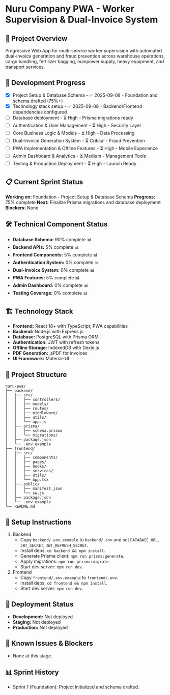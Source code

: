 # Nuru Company PWA - Worker Supervision & Dual-Invoice System

## 🎯 Project Overview
Progressive Web App for multi-service worker supervision with automated dual-invoice generation and fraud prevention across warehouse operations, cargo handling, fertilizer bagging, manpower supply, heavy equipment, and transport services.

## 🚀 Development Progress
- [x] Project Setup & Database Schema - ✅ 2025-09-08 - Foundation and schema drafted (75%+)
- [x] Technology stack setup - ✅ 2025-09-08 - Backend/Frontend dependencies configured
- [ ] Database deployment - ⏳ High - Prisma migrations ready
- [ ] Authentication & User Management - ⏳ High - Security Layer
- [ ] Core Business Logic & Models - ⏳ High - Data Processing
- [ ] Dual-Invoice Generation System - ⏳ Critical - Fraud Prevention
- [ ] PWA Implementation & Offline Features - ⏳ High - Mobile Experience
- [ ] Admin Dashboard & Analytics - ⏳ Medium - Management Tools
- [ ] Testing & Production Deployment - ⏳ High - Launch Ready

## 📋 Current Sprint Status
**Working on:** Foundation - Project Setup & Database Schema
**Progress:** 75% complete
**Next:** Finalize Prisma migrations and database deployment
**Blockers:** None

## 🛠️ Technical Component Status
- **Database Schema:** 90% complete 📊
- **Backend APIs:** 5% complete 📊
- **Frontend Components:** 5% complete 📊
- **Authentication System:** 0% complete 📊
- **Dual-Invoice System:** 0% complete 📊
- **PWA Features:** 5% complete 📊
- **Admin Dashboard:** 0% complete 📊
- **Testing Coverage:** 0% complete 📊

## 🏗️ Technology Stack
- **Frontend:** React 18+ with TypeScript, PWA capabilities
- **Backend:** Node.js with Express.js
- **Database:** PostgreSQL with Prisma ORM
- **Authentication:** JWT with refresh tokens
- **Offline Storage:** IndexedDB with Dexie.js
- **PDF Generation:** jsPDF for invoices
- **UI Framework:** Material-UI

## 📁 Project Structure
```
nuru-pwa/
├── backend/
│   ├── src/
│   │   ├── controllers/
│   │   ├── models/
│   │   ├── routes/
│   │   ├── middleware/
│   │   ├── utils/
│   │   └── app.js
│   ├── prisma/
│   │   ├── schema.prisma
│   │   └── migrations/
│   ├── package.json
│   └── .env.example
├── frontend/
│   ├── src/
│   │   ├── components/
│   │   ├── pages/
│   │   ├── hooks/
│   │   ├── services/
│   │   ├── utils/
│   │   └── App.tsx
│   ├── public/
│   │   ├── manifest.json
│   │   └── sw.js
│   ├── package.json
│   └── .env.example
└── README.md
```

## 🔧 Setup Instructions
1. Backend
   - Copy `backend/.env.example` to `backend/.env` and set `DATABASE_URL`, `JWT_SECRET`, `JWT_REFRESH_SECRET`.
   - Install deps: `cd backend && npm install`.
   - Generate Prisma client: `npm run prisma:generate`.
   - Apply migrations: `npm run prisma:migrate`.
   - Start dev server: `npm run dev`.
2. Frontend
   - Copy `frontend/.env.example` to `frontend/.env`.
   - Install deps: `cd frontend && npm install`.
   - Start dev server: `npm run dev`.

## 🚀 Deployment Status
- **Development:** Not deployed
- **Staging:** Not deployed
- **Production:** Not deployed

## 📝 Known Issues & Blockers
- None at this stage.

## 📊 Sprint History
- Sprint 1 (Foundation): Project initialized and schema drafted.

